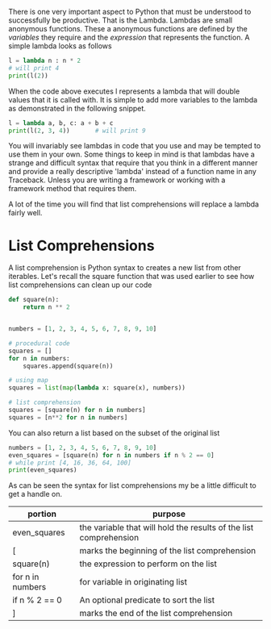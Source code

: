 There is one very important aspect to Python that must be understood to successfully be productive.  That is the Lambda.  Lambdas are small anonymous functions.  These a anonymous functions are defined by the *variables* they require and the *expression* that represents the function.  A simple lambda looks as follows

```python
l = lambda n : n * 2
# will print 4
print(l(2))   
```          

When the code above executes l represents a lambda that will double values that it is called with.  It is simple to add more variables to the lambda as demonstrated in the following snippet.

```python
l = lambda a, b, c: a + b + c
print(l(2, 3, 4))       # will print 9
```

You will invariably see lambdas in code that you use and may be tempted to use them in your own.  Some things to keep in mind is that lambdas have a strange and difficult syntax that require that you think in a different manner and provide a really descriptive 'lambda' instead of a function name in any Traceback.  Unless you are writing a framework or working with a framework method that requires them.  

A lot of the time you will find that list comprehensions will replace a lambda fairly well.

# List Comprehensions
A list comprehension is Python syntax to creates a new list from other iterables.  Let's recall the square function that was used earlier to see how list comprehensions can clean up our code

```python
def square(n):
    return n ** 2


numbers = [1, 2, 3, 4, 5, 6, 7, 8, 9, 10]

# procedural code
squares = []
for n in numbers:
    squares.append(square(n))

# using map
squares = list(map(lambda x: square(x), numbers))

# list comprehension
squares = [square(n) for n in numbers]
squares = [n**2 for n in numbers]
```

You can also return a list based on the subset of the original list

```python
numbers = [1, 2, 3, 4, 5, 6, 7, 8, 9, 10]
even_squares = [square(n) for n in numbers if n % 2 == 0]
# while print [4, 16, 36, 64, 100]
print(even_squares) 
```    

As can be seen the syntax for list comprehensions my be a little difficult to get a handle on.


|portion|purpose|
|-|-|
|even_squares | the variable that will hold the results of the list comprehension|
|[| marks the beginning of the list comprehension|
|square(n)|the expression to perform on the list |
|for n in numbers| for variable in originating list |
|if n % 2 == 0 | An optional predicate to sort the list|
| ] | marks the end of the list comprehension|

